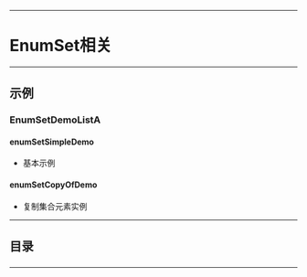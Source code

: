 ------
# EnumSet相关

------
## 示例
### EnumSetDemoListA
#### enumSetSimpleDemo
- 基本示例
#### enumSetCopyOfDemo
- 复制集合元素实例

------
## 目录
###



------